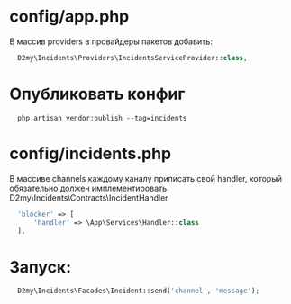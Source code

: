 # config/app.php

В массив providers в провайдеры пакетов добавить:

``` php
  D2my\Incidents\Providers\IncidentsServiceProvider::class,
```

# Опубликовать конфиг

```
  php artisan vendor:publish --tag=incidents
```

# config/incidents.php

В массиве channels каждому каналу приписать свой handler, который обязательно должен имплементировать D2my\Incidents\Contracts\IncidentHandler

```php
  'blocker' => [
      'handler' => \App\Services\Handler::class
  ],
```

# Запуск:

```php
  D2my\Incidents\Facades\Incident::send('channel', 'message');
```
